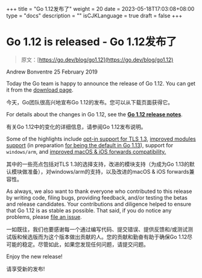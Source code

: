 +++
title = "Go 1.12发布了"
weight = 20
date = 2023-05-18T17:03:08+08:00
type = "docs"
description = ""
isCJKLanguage = true
draft = false
+++

# Go 1.12 is released - Go 1.12发布了

> 原文：[https://go.dev/blog/go1.12](https://go.dev/blog/go1.12)

Andrew Bonventre
25 February 2019

Today the Go team is happy to announce the release of Go 1.12. You can get it from the [download page](https://go.dev/dl/).

今天，Go团队很高兴地宣布Go 1.12的发布。您可以从下载页面获得它。

For details about the changes in Go 1.12, see the [**Go 1.12 release notes**](https://go.dev/doc/go1.12).

有关Go 1.12中的变化的详细信息，请参阅Go 1.12发布说明。

Some of the highlights include [opt-in support for TLS 1.3](https://go.dev/doc/go1.12#tls_1_3), [improved modules support](https://go.dev/doc/go1.12#modules) (in preparation [for being the default in Go 1.13](https://go.dev/blog/modules2019)), support for `windows/arm`, and [improved macOS & iOS forwards compatibility.](https://go.dev/doc/go1.12#darwin)

其中的一些亮点包括对TLS 1.3的选择支持，改进的模块支持（为成为Go 1.13的默认模块做准备），对windows/arm的支持，以及改进的macOS & iOS forwards兼容性。

As always, we also want to thank everyone who contributed to this release by writing code, filing bugs, providing feedback, and/or testing the betas and release candidates. Your contributions and diligence helped to ensure that Go 1.12 is as stable as possible. That said, if you do notice any problems, please [file an issue](https://go.dev/issues/new).

一如既往，我们也要感谢每一个通过编写代码、提交错误、提供反馈和/或测试测试版和候选版而为这个版本做出贡献的人。您的贡献和勤奋有助于确保Go 1.12尽可能的稳定。尽管如此，如果您发现任何问题，请提交问题。

Enjoy the new release!

请享受新的发布!
